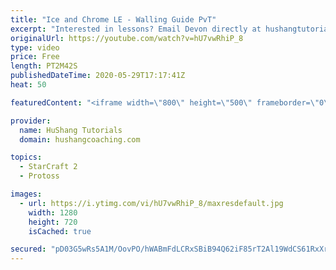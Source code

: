 ```yaml
---
title: "Ice and Chrome LE - Walling Guide PvT"
excerpt: "Interested in lessons? Email Devon directly at hushangtutorials@outlook.com ------------------------------------------------------------------------------------------------------- Want to support HuShang Tutorials directly? Patreon is a website where you can contribute a monthly donation that will help"
originalUrl: https://youtube.com/watch?v=hU7vwRhiP_8
type: video
price: Free
length: PT2M42S
publishedDateTime: 2020-05-29T17:17:41Z
heat: 50

featuredContent: "<iframe width=\"800\" height=\"500\" frameborder=\"0\" src=\"https://www.youtube.com/embed/hU7vwRhiP_8\" allow=\"accelerometer; autoplay; encrypted-media; gyroscope; picture-in-picture\" allowfullscreen></iframe>"

provider:
  name: HuShang Tutorials
  domain: hushangcoaching.com

topics:
  - StarCraft 2
  - Protoss

images:
  - url: https://i.ytimg.com/vi/hU7vwRhiP_8/maxresdefault.jpg
    width: 1280
    height: 720
    isCached: true

secured: "pD03G5wRs5A1M/OovPO/hWABmFdLCRxSBiB94Q62iF85rT2Al19WdCS61RxXrRrsrLO+k0I63i1bEakLBCsracA9CyAOOixPfvsoajUMtzoC6soERiV0VI9/0tRguBg5MZS8MX5yarLdgfB+LRUSoQzz44wQ6BESoXvdDE/UaVSjmZ847xQ0Q5v6IKwuiAynBBGgCROiRNd7sKxSZd4r4c4BJI7tBmDW169p5+OZAgCejmSRXA+CrAS/YdItAUR4wnCwGejBEOmxt+8yf/9Na0x7PNJTe6g3gYeG+40bPpDKFd/OtZcuUrd+FlJlBcpI8SS6LmtPpnvwOLivQp0tEcbqblEjrwd825ZyINm/qBu7brwiyVAlbfYXip6mzGq3EjWvvhxBX2vIoaRcERW+4LbV3Z7+LjYXU+zoYl1dsp8=;NFF2SbzbHA9tYLwE7pWC2g=="
---
```


